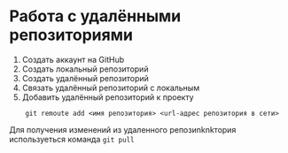 # Работа с удалёнными репозиториями
1. Создать аккаунт на GitHub
2. Создать локальный репозиторий
2. Создать удалённый репозиторий 
3. Связать удалённый репозиторий с локальным
4. Добавить удалённый репозиторий к проекту
   
```
    git remoute add <имя репозитория> <url-адрес репозитория в сети>

 ```
 
Для получения изменений из удаленного репозиnknkтория используеться команда ` git pull `